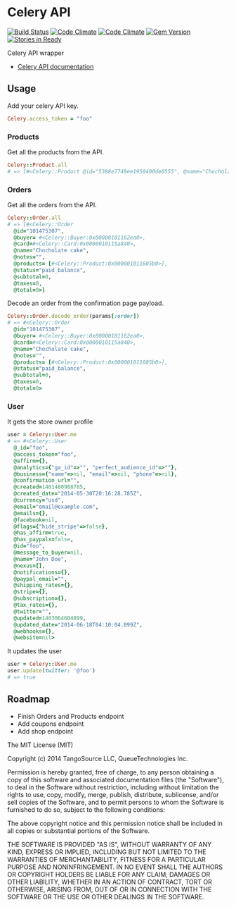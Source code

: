 # Celery API

[![Build Status](https://travis-ci.org/tangosource/celery_api.svg?branch=master)](https://travis-ci.org/tangosource/celery_api)
[![Code Climate](https://codeclimate.com/github/tangosource/celery_api.png)](https://codeclimate.com/github/tangosource/celery_api)
[![Code Climate](https://codeclimate.com/github/tangosource/celery_api/coverage.png)](https://codeclimate.com/github/tangosource/celery_api)
[![Gem Version](https://badge.fury.io/rb/celery_api.svg)](http://badge.fury.io/rb/celery_api)
[![Stories in Ready](https://badge.waffle.io/tangosource/celery_api.png?label=ready&title=Ready)](https://waffle.io/tangosource/celery_api)

Celery API wrapper


* [Celery API documentation](https://www.trycelery.com/developer)

## Usage

Add your celery API key.

``` ruby
Celery.access_token = "foo"
```

### Products

Get all the products from the API.

``` ruby
Celery::Product.all
# => [#<Celery::Product @id="5388e7749ee1950400de0555", @name="Chocholate cake", @slug="choco-cake">]
```

### Orders

Get all the orders from the API.

``` ruby
Celery::Order.all
# => [#<Celery::Order
  @id="101475307",
  @buyer= #<Celery::Buyer:0x00000101162ea0>,
  @card=#<Celery::Card:0x0000010115a840>,
  @name="Chocholate cake",
  @notes="",
  @products= [#<Celery::Product:0x000001011605b0>],
  @status="paid_balance",
  @subtotal=0,
  @taxes=0,
  @total=0>]
```

Decode an order from the confirmation page payload.

``` ruby
Celery::Order.decode_order(params[:order])
# => #<Celery::Order
  @id="101475307",
  @buyer= #<Celery::Buyer:0x00000101162ea0>,
  @card=#<Celery::Card:0x0000010115a840>,
  @name="Chocholate cake",
  @notes="",
  @products= [#<Celery::Product:0x000001011605b0>],
  @status="paid_balance",
  @subtotal=0,
  @taxes=0,
  @total=0>
```

### User

It gets the store owner profile

``` ruby
user = Celery::User.me
# => #<Celery::User
  @_id="foo",
  @access_token="foo",
  @affirm={},
  @analytics={"ga_id"=>"", "perfect_audience_id"=>""},
  @business={"name"=>nil, "email"=>nil, "phone"=>nil},
  @confirmation_url="",
  @created=1401480988785,
  @created_date="2014-05-30T20:16:28.785Z",
  @currency="usd",
  @email="email@example.com",
  @emails={},
  @facebook=nil,
  @flags={"hide_stripe"=>false},
  @has_affirm=true,
  @has_paypalx=false,
  @id="foo",
  @message_to_buyer=nil,
  @name="John Doe",
  @nexus=[],
  @notifications={},
  @paypal_email="",
  @shipping_rates={},
  @stripe={},
  @subscription={},
  @tax_rates={},
  @twitter="",
  @updated=1403064604899,
  @updated_date="2014-06-18T04:10:04.899Z",
  @webhooks={},
  @website=nil>
```

It updates the user

``` ruby
user = Celery::User.me
user.update(twitter: '@foo')
# => true
```

## Roadmap

* Finish Orders and Products endpoint
* Add coupons endpoint
* Add shop endpoint

The MIT License (MIT)

Copyright (c) 2014 TangoSource LLC, QueueTechnologies Inc.

Permission is hereby granted, free of charge, to any person obtaining a copy
of this software and associated documentation files (the "Software"), to deal
in the Software without restriction, including without limitation the rights
to use, copy, modify, merge, publish, distribute, sublicense, and/or sell
copies of the Software, and to permit persons to whom the Software is
furnished to do so, subject to the following conditions:

The above copyright notice and this permission notice shall be included in
all copies or substantial portions of the Software.

THE SOFTWARE IS PROVIDED "AS IS", WITHOUT WARRANTY OF ANY KIND, EXPRESS OR
IMPLIED, INCLUDING BUT NOT LIMITED TO THE WARRANTIES OF MERCHANTABILITY,
FITNESS FOR A PARTICULAR PURPOSE AND NONINFRINGEMENT. IN NO EVENT SHALL THE
AUTHORS OR COPYRIGHT HOLDERS BE LIABLE FOR ANY CLAIM, DAMAGES OR OTHER
LIABILITY, WHETHER IN AN ACTION OF CONTRACT, TORT OR OTHERWISE, ARISING FROM,
OUT OF OR IN CONNECTION WITH THE SOFTWARE OR THE USE OR OTHER DEALINGS IN
THE SOFTWARE.
